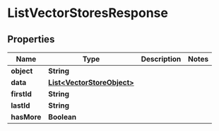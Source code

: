 # ListVectorStoresResponse

## Properties
Name | Type | Description | Notes
------------ | ------------- | ------------- | -------------
**object** | **String** |  | 
**data** | [**List&lt;VectorStoreObject&gt;**](VectorStoreObject.md) |  | 
**firstId** | **String** |  | 
**lastId** | **String** |  | 
**hasMore** | **Boolean** |  | 
